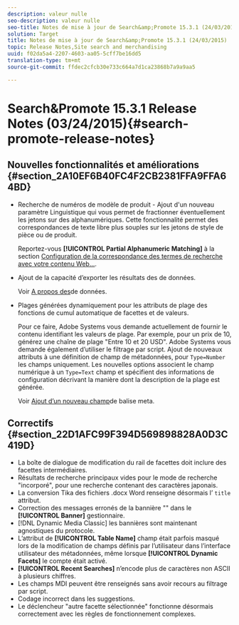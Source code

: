 ```yaml
---
description: valeur nulle
seo-description: valeur nulle
seo-title: Notes de mise à jour de Search&amp;Promote 15.3.1 (24/03/2015)
solution: Target
title: Notes de mise à jour de Search&amp;Promote 15.3.1 (24/03/2015)
topic: Release Notes,Site search and merchandising
uuid: f02da5a4-2207-4603-aa05-5cff7be16dd5
translation-type: tm+mt
source-git-commit: ffdec2cfcb30e733c664a7d1ca23868b7a9a9aa5

---
```



# Search&amp;Promote 15.3.1 Release Notes (03/24/2015){#search-promote-release-notes}

## Nouvelles fonctionnalités et améliorations {#section_2A10EF6B40FC4F2CB2381FFA9FFA64BD}

* Recherche de numéros de modèle de produit - Ajout d&#39;un nouveau paramètre Linguistique qui vous permet de fractionner éventuellement les jetons sur des  alphanumériques. Cette fonctionnalité permet des correspondances de texte libre plus souples sur les jetons de style de pièce ou de produit.

   Reportez-vous **[!UICONTROL Partial Alphanumeric Matching]** à la section [Configuration de la correspondance des termes de recherche avec votre contenu Web...](../c-about-linguistics-menu/c-about-words-and-language.md#task_351A9144A51F4B41923BDBACDEF3B616).

* Ajout de la capacité d’exporter les résultats  des de données.

   Voir [A propos des](../c-about-reports-menu/c-about-data-views.md#concept_DCA897D074464BC1861AA47B40CC86C3)de données.

* Plages générées dynamiquement pour les attributs de plage des fonctions de cumul automatique de facettes et de valeurs.

   Pour ce faire, Adobe Systems vous demande actuellement de fournir le contenu identifiant les valeurs de plage. Par exemple, pour un prix de 10, générez une chaîne de plage &quot;Entre 10 et 20 USD&quot;. Adobe Systems vous demande également d’utiliser le filtrage par script. Ajout de nouveaux attributs à une définition de champ de métadonnées, pour `Type=Number` les champs uniquement. Les nouvelles options associent le champ numérique à un `Type=Text` champ et spécifient des informations de configuration décrivant la manière dont la description de la plage est générée.

   Voir [Ajout d’un nouveau champ](../c-about-settings-menu/c-about-metadata-menu.md#task_6DF188C0FC7F4831A4444CA9AFA615E5)de balise meta.

## Correctifs {#section_22D1AFC99F394D569898828A0D3C419D}

* La boîte de dialogue de modification du rail de facettes doit inclure des facettes intermédiaires.
* Résultats de recherche principaux vides pour le mode de recherche &quot;incorporé&quot;, pour une recherche contenant des caractères japonais.
* La conversion Tika des fichiers .docx Word renseigne désormais l’ `title` attribut.
* Correction des messages erronés de la bannière &quot;&quot; dans le **[!UICONTROL Banner]** gestionnaire.
* [!DNL Dynamic Media Classic] les bannières sont maintenant agnostiques du protocole.
* L’attribut de **[!UICONTROL Table Name]** champ était parfois masqué lors de la modification de champs définis par l’utilisateur dans l’interface utilisateur des métadonnées, même lorsque **[!UICONTROL Dynamic Facets]** le compte était activé.
* **[!UICONTROL Recent Searches]** n’encode plus de caractères non ASCII à plusieurs chiffres.
* Les champs MDI peuvent être renseignés sans avoir recours au filtrage par script.
* Codage incorrect dans les suggestions.
* Le déclencheur &quot;autre facette sélectionnée&quot; fonctionne désormais correctement avec les règles de fonctionnement complexes.

